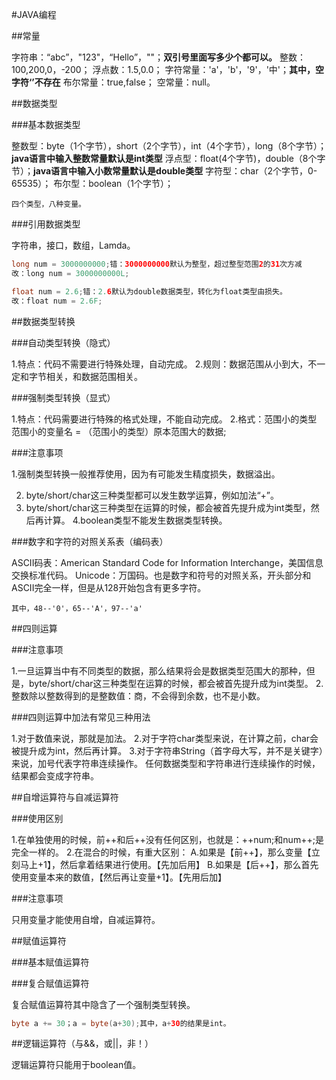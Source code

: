 #JAVA编程

##常量

字符串：“abc”，"123"，“Hello”，""；**双引号里面写多少个都可以。**
整数：100,200,0，-200；
浮点数：1.5,0.0；
字符常量：'a'，'b'，'9'，'中'；**其中，空字符‘’不存在**
布尔常量：true,false；
空常量：null。

##数据类型

###基本数据类型

整数型：byte（1个字节），short（2个字节），int（4个字节），long（8个字节）；**java语言中输入整数常量默认是int类型**
浮点型：float(4个字节)，double（8个字节）；**java语言中输入小数常量默认是double类型**
字符型：char（2个字节，0-65535）；
布尔型：boolean（1个字节）；

```
四个类型，八种变量。
```

###引用数据类型

字符串，接口，数组，Lamda。

```java
long num = 3000000000;错：3000000000默认为整型，超过整型范围2的31次方减
改：long num = 3000000000L;

float num = 2.6;错：2.6默认为double数据类型，转化为float类型由损失。
改：float num = 2.6F;
```

##数据类型转换

###自动类型转换（隐式）

1.特点：代码不需要进行特殊处理，自动完成。
2.规则：数据范围从小到大，不一定和字节相关，和数据范围相关。

###强制类型转换（显式）

1.特点：代码需要进行特殊的格式处理，不能自动完成。
2.格式：范围小的类型 范围小的变量名 = （范围小的类型）原本范围大的数据;

###注意事项

1.强制类型转换一般推荐使用，因为有可能发生精度损失，数据溢出。

2. byte/short/char这三种类型都可以发生数学运算，例如加法“+”。
3. byte/short/char这三种类型在运算的时候，都会被首先提升成为int类型，然后再计算。
   4.boolean类型不能发生数据类型转换。

###数字和字符的对照关系表（编码表）

ASCII码表：American Standard Code for Information Interchange，美国信息交换标准代码。
Unicode：万国码。也是数字和符号的对照关系，开头部分和ASCII完全一样，但是从128开始包含有更多字符。

```
其中，48--'0'，65--'A'，97--'a'
```

##四则运算

###注意事项

1.一旦运算当中有不同类型的数据，那么结果将会是数据类型范围大的那种，但是，byte/short/char这三种类型在运算的时候，都会被首先提升成为int类型。
2.整数除以整数得到的是整数值：商，不会得到余数，也不是小数。

###四则运算中加法有常见三种用法

1.对于数值来说，那就是加法。
2.对于字符char类型来说，在计算之前，char会被提升成为int，然后再计算。
3.对于字符串String（首字母大写，并不是关键字）来说，加号代表字符串连续操作。
任何数据类型和字符串进行连续操作的时候，结果都会变成字符串。

##自增运算符与自减运算符

###使用区别

1.在单独使用的时候，前++和后++没有任何区别，也就是：++num;和num++;是完全一样的。
2.在混合的时候，有重大区别：
A.如果是【前++】，那么变量【立刻马上+1】，然后拿着结果进行使用。【先加后用】
B.如果是【后++】，那么首先使用变量本来的数值，【然后再让变量+1】。【先用后加】

###注意事项

只用变量才能使用自增，自减运算符。

##赋值运算符

###基本赋值运算符

###复合赋值运算符

复合赋值运算符其中隐含了一个强制类型转换。

```java
byte a += 30；a = byte(a+30);其中，a+30的结果是int。
```

##逻辑运算符（与&&，或||，非！）

逻辑运算符只能用于boolean值。
